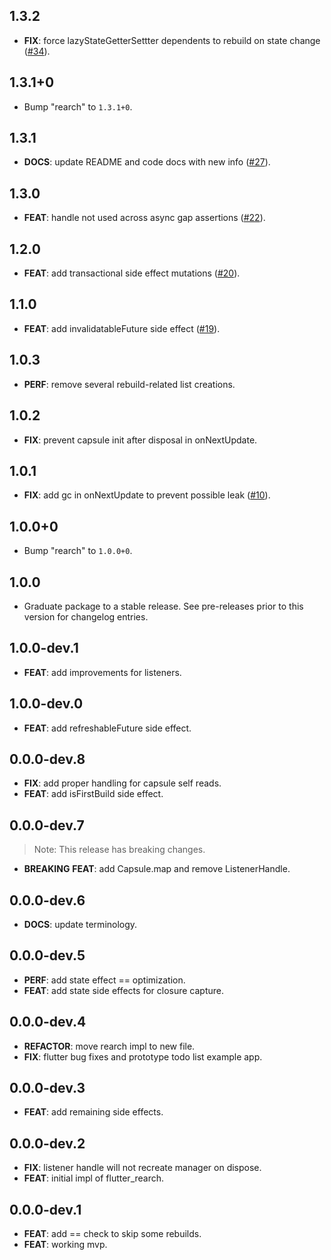 ## 1.3.2

 - **FIX**: force lazyStateGetterSettter dependents to rebuild on state change ([#34](https://github.com/GregoryConrad/rearch-dart/issues/34)).

## 1.3.1+0

 - Bump "rearch" to `1.3.1+0`.

## 1.3.1

 - **DOCS**: update README and code docs with new info ([#27](https://github.com/GregoryConrad/rearch-dart/issues/27)).

## 1.3.0

 - **FEAT**: handle not used across async gap assertions ([#22](https://github.com/GregoryConrad/rearch-dart/issues/22)).

## 1.2.0

 - **FEAT**: add transactional side effect mutations ([#20](https://github.com/GregoryConrad/rearch-dart/issues/20)).

## 1.1.0

 - **FEAT**: add invalidatableFuture side effect ([#19](https://github.com/GregoryConrad/rearch-dart/issues/19)).

## 1.0.3

 - **PERF**: remove several rebuild-related list creations.

## 1.0.2

 - **FIX**: prevent capsule init after disposal in onNextUpdate.

## 1.0.1

 - **FIX**: add gc in onNextUpdate to prevent possible leak ([#10](https://github.com/GregoryConrad/rearch-dart/issues/10)).

## 1.0.0+0

 - Bump "rearch" to `1.0.0+0`.

## 1.0.0

 - Graduate package to a stable release. See pre-releases prior to this version for changelog entries.

## 1.0.0-dev.1

 - **FEAT**: add improvements for listeners.

## 1.0.0-dev.0

 - **FEAT**: add refreshableFuture side effect.

## 0.0.0-dev.8

 - **FIX**: add proper handling for capsule self reads.
 - **FEAT**: add isFirstBuild side effect.

## 0.0.0-dev.7

> Note: This release has breaking changes.

 - **BREAKING** **FEAT**: add Capsule.map and remove ListenerHandle.

## 0.0.0-dev.6

 - **DOCS**: update terminology.

## 0.0.0-dev.5

 - **PERF**: add state effect == optimization.
 - **FEAT**: add state side effects for closure capture.

## 0.0.0-dev.4

 - **REFACTOR**: move rearch impl to new file.
 - **FIX**: flutter bug fixes and prototype todo list example app.

## 0.0.0-dev.3

 - **FEAT**: add remaining side effects.

## 0.0.0-dev.2

 - **FIX**: listener handle will not recreate manager on dispose.
 - **FEAT**: initial impl of flutter_rearch.

## 0.0.0-dev.1

 - **FEAT**: add == check to skip some rebuilds.
 - **FEAT**: working mvp.

